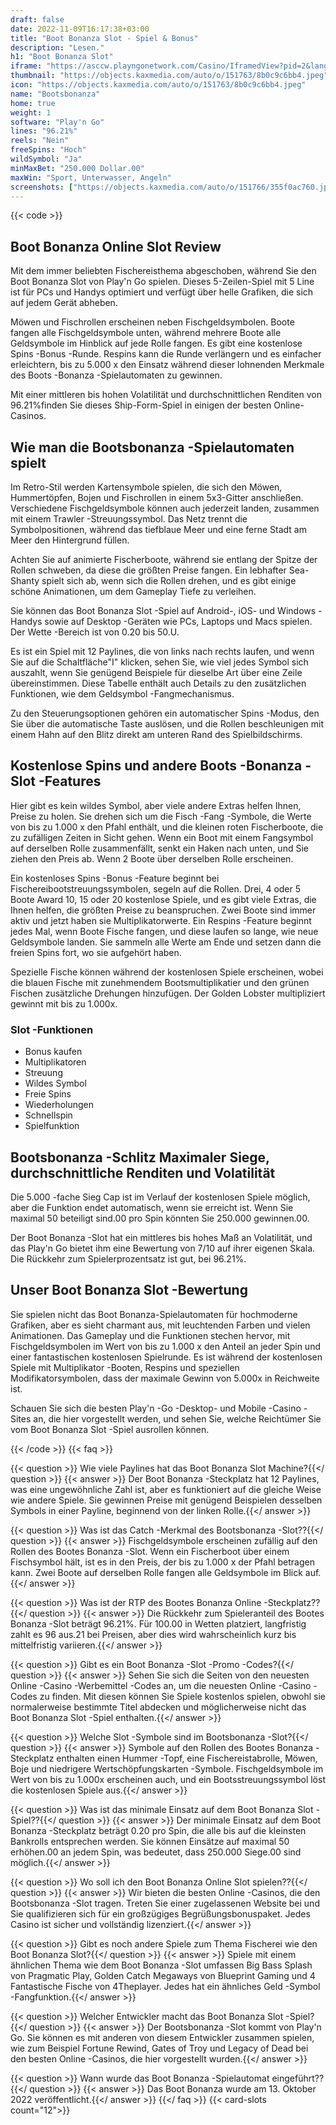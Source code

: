 ```yaml
---
draft: false
date: 2022-11-09T16:17:38+03:00
title: "Boot Bonanza Slot - Spiel & Bonus"
description: "Lesen."
h1: "Boot Bonanza Slot"
iframe: "https://asccw.playngonetwork.com/Casino/IframedView?pid=2&lang=en_US&practice=1&channel=desktop&div=flashobject&width=100%25&height=100%25&user=&password=&ctx=&demo=2&brand=&lobby=&rccurrentsessiontime=0&rcintervaltime=0&rcaccounthistoryurl=&rccontinueurl=&rcexiturl=&rchistoryurlmode=&autoplaylimits=0&autoplayreset=0&callback=flashCallback&rcmga=&resourcelevel=0&hasjackpots=False&country=&pauseplay=&playlimit=&selftest=&sessiontime=&gid=boatbonanza&gameId="
thumbnail: "https://objects.kaxmedia.com/auto/o/151763/8b0c9c6bb4.jpeg"
icon: "https://objects.kaxmedia.com/auto/o/151763/8b0c9c6bb4.jpeg"
name: "Bootsbonanza"
home: true
weight: 1
software: "Play'n Go"
lines: "96.21%"
reels: "Nein"
freeSpins: "Hoch"
wildSymbol: "Ja"
minMaxBet: "250.000 Dollar.00"
maxWin: "Sport, Unterwasser, Angeln"
screenshots: ["https://objects.kaxmedia.com/auto/o/151766/355f0ac760.jpeg"]
---
```


{{< code >}}<h2>Boot Bonanza Online Slot Review</h2><p>Mit dem immer beliebten Fischereisthema abgeschoben, während Sie den Boot Bonanza Slot von Play'n Go spielen. Dieses 5-Zeilen-Spiel mit 5 Line ist für PCs und Handys optimiert und verfügt über helle Grafiken, die sich auf jedem Gerät abheben.</p><p>Möwen und Fischrollen erscheinen neben Fischgeldsymbolen. Boote fangen alle Fischgeldsymbole unten, während mehrere Boote alle Geldsymbole im Hinblick auf jede Rolle fangen. Es gibt eine kostenlose Spins -Bonus -Runde. Respins kann die Runde verlängern und es einfacher erleichtern, bis zu 5.000 x den Einsatz während dieser lohnenden Merkmale des Boots -Bonanza -Spielautomaten zu gewinnen.</p><p>Mit einer mittleren bis hohen Volatilität und durchschnittlichen Renditen von 96.21%finden Sie dieses Ship-Form-Spiel in einigen der besten Online-Casinos.</p><h2>Wie man die Bootsbonanza -Spielautomaten spielt</h2><p>Im Retro-Stil werden Kartensymbole spielen, die sich den Möwen, Hummertöpfen, Bojen und Fischrollen in einem 5x3-Gitter anschließen. Verschiedene Fischgeldsymbole können auch jederzeit landen, zusammen mit einem Trawler -Streuungssymbol. Das Netz trennt die Symbolpositionen, während das tiefblaue Meer und eine ferne Stadt am Meer den Hintergrund füllen. </p><p>Achten Sie auf animierte Fischerboote, während sie entlang der Spitze der Rollen schweben, da diese die größten Preise fangen. Ein lebhafter Sea-Shanty spielt sich ab, wenn sich die Rollen drehen, und es gibt einige schöne Animationen, um dem Gameplay Tiefe zu verleihen. </p><p>Sie können das Boot Bonanza Slot -Spiel auf Android-, iOS- und Windows -Handys sowie auf Desktop -Geräten wie PCs, Laptops und Macs spielen. Der Wette -Bereich ist von 0.20 bis 50.U. </p><p>Es ist ein Spiel mit 12 Paylines, die von links nach rechts laufen, und wenn Sie auf die Schaltfläche"I" klicken, sehen Sie, wie viel jedes Symbol sich auszahlt, wenn Sie genügend Beispiele für dieselbe Art über eine Zeile übereinstimmen. Diese Tabelle enthält auch Details zu den zusätzlichen Funktionen, wie dem Geldsymbol -Fangmechanismus.</p><p>Zu den Steuerungsoptionen gehören ein automatischer Spins -Modus, den Sie über die automatische Taste auslösen, und die Rollen beschleunigen mit einem Hahn auf den Blitz direkt am unteren Rand des Spielbildschirms.</p><h2>Kostenlose Spins und andere Boots -Bonanza -Slot -Features</h2><p>Hier gibt es kein wildes Symbol, aber viele andere Extras helfen Ihnen, Preise zu holen. Sie drehen sich um die Fisch -Fang -Symbole, die Werte von bis zu 1.000 x den Pfahl enthält, und die kleinen roten Fischerboote, die zu zufälligen Zeiten in Sicht gehen. Wenn ein Boot mit einem Fangsymbol auf derselben Rolle zusammenfällt, senkt ein Haken nach unten, und Sie ziehen den Preis ab. Wenn 2 Boote über derselben Rolle erscheinen. </p><p>Ein kostenloses Spins -Bonus -Feature beginnt bei Fischereibootstreuungssymbolen, segeln auf die Rollen. Drei, 4 oder 5 Boote Award 10, 15 oder 20 kostenlose Spiele, und es gibt viele Extras, die Ihnen helfen, die größten Preise zu beanspruchen. Zwei Boote sind immer aktiv und jetzt haben sie Multiplikatorwerte. Ein Respins -Feature beginnt jedes Mal, wenn Boote Fische fangen, und diese laufen so lange, wie neue Geldsymbole landen. Sie sammeln alle Werte am Ende und setzen dann die freien Spins fort, wo sie aufgehört haben.</p><p>Spezielle Fische können während der kostenlosen Spiele erscheinen, wobei die blauen Fische mit zunehmendem Bootsmultiplikatier und den grünen Fischen zusätzliche Drehungen hinzufügen. Der Golden Lobster multipliziert gewinnt mit bis zu 1.000x.</p><h3>
Slot -Funktionen</h3><ul>
<li></span>
Bonus kaufen</li>
<li></span>
Multiplikatoren</li>
<li></span>
Streuung</li>
<li></span>
Wildes Symbol</li>
<li></span>
Freie Spins</li>
<li></span>
Wiederholungen</li>
<li></span>
Schnellspin</li>
<li></span>
Spielfunktion</li></ul><h2>Bootsbonanza -Schlitz Maximaler Siege, durchschnittliche Renditen und Volatilität</h2><p>Die 5.000 -fache Sieg Cap ist im Verlauf der kostenlosen Spiele möglich, aber die Funktion endet automatisch, wenn sie erreicht ist. Wenn Sie maximal 50 beteiligt sind.00 pro Spin könnten Sie 250.000 gewinnen.00. </p><p>Der Boot Bonanza -Slot hat ein mittleres bis hohes Maß an Volatilität, und das Play'n Go bietet ihm eine Bewertung von 7/10 auf ihrer eigenen Skala. Die Rückkehr zum Spielerprozentsatz ist gut, bei 96.21%.</p><h2>Unser Boot Bonanza Slot -Bewertung</h2><p>Sie spielen nicht das Boot Bonanza-Spielautomaten für hochmoderne Grafiken, aber es sieht charmant aus, mit leuchtenden Farben und vielen Animationen. Das Gameplay und die Funktionen stechen hervor, mit Fischgeldsymbolen im Wert von bis zu 1.000 x den Anteil an jeder Spin und einer fantastischen kostenlosen Spielrunde. Es ist während der kostenlosen Spiele mit Multiplikator -Booten, Respins und speziellen Modifikatorsymbolen, dass der maximale Gewinn von 5.000x in Reichweite ist.</p><p>Schauen Sie sich die besten Play'n -Go -Desktop- und Mobile -Casino -Sites an, die hier vorgestellt werden, und sehen Sie, welche Reichtümer Sie vom Boot Bonanza Slot -Spiel ausrollen können.</p>
{{< /code >}}
{{< faq >}}

{{< question >}} Wie viele Paylines hat das Boot Bonanza Slot Machine?{{</ question >}}
{{< answer >}} Der Boot Bonanza -Steckplatz hat 12 Paylines, was eine ungewöhnliche Zahl ist, aber es funktioniert auf die gleiche Weise wie andere Spiele. Sie gewinnen Preise mit genügend Beispielen desselben Symbols in einer Payline, beginnend von der linken Rolle.{{</ answer >}}

{{< question >}} Was ist das Catch -Merkmal des Bootsbonanza -Slot??{{</ question >}}
{{< answer >}} Fischgeldsymbole erscheinen zufällig auf den Rollen des Bootes Bonanza -Slot. Wenn ein Fischerboot über einem Fischsymbol hält, ist es in den Preis, der bis zu 1.000 x der Pfahl betragen kann. Zwei Boote auf derselben Rolle fangen alle Geldsymbole im Blick auf.{{</ answer >}}

{{< question >}} Was ist der RTP des Bootes Bonanza Online -Steckplatz??{{</ question >}}
{{< answer >}} Die Rückkehr zum Spieleranteil des Bootes Bonanza -Slot beträgt 96.21%. Für 100.00 in Wetten platziert, langfristig zahlt es 96 aus.21 bei Preisen, aber dies wird wahrscheinlich kurz bis mittelfristig variieren.{{</ answer >}}

{{< question >}} Gibt es ein Boot Bonanza -Slot -Promo -Codes?{{</ question >}}
{{< answer >}} Sehen Sie sich die Seiten von den neuesten Online -Casino -Werbemittel -Codes an, um die neuesten Online -Casino -Codes zu finden. Mit diesen können Sie Spiele kostenlos spielen, obwohl sie normalerweise bestimmte Titel abdecken und möglicherweise nicht das Boot Bonanza Slot -Spiel enthalten.{{</ answer >}}

{{< question >}} Welche Slot -Symbole sind im Bootsbonanza -Slot?{{</ question >}}
{{< answer >}} Symbole auf den Rollen des Bootes Bonanza -Steckplatz enthalten einen Hummer -Topf, eine Fischereistabrolle, Möwen, Boje und niedrigere Wertschöpfungskarten -Symbole. Fischgeldsymbole im Wert von bis zu 1.000x erscheinen auch, und ein Bootsstreuungssymbol löst die kostenlosen Spiele aus.{{</ answer >}}

{{< question >}} Was ist das minimale Einsatz auf dem Boot Bonanza Slot -Spiel??{{</ question >}}
{{< answer >}} Der minimale Einsatz auf dem Boot Bonanza -Steckplatz beträgt 0.20 pro Spin, die alle bis auf die kleinsten Bankrolls entsprechen werden. Sie können Einsätze auf maximal 50 erhöhen.00 an jedem Spin, was bedeutet, dass 250.000 Siege.00 sind möglich.{{</ answer >}}

{{< question >}} Wo soll ich den Boot Bonanza Online Slot spielen??{{</ question >}}
{{< answer >}} Wir bieten die besten Online -Casinos, die den Bootsbonanza -Slot tragen. Treten Sie einer zugelassenen Website bei und Sie qualifizieren sich für ein großzügiges Begrüßungsbonuspaket. Jedes Casino ist sicher und vollständig lizenziert.{{</ answer >}}

{{< question >}} Gibt es noch andere Spiele zum Thema Fischerei wie den Boot Bonanza Slot?{{</ question >}}
{{< answer >}} Spiele mit einem ähnlichen Thema wie dem Boot Bonanza -Slot umfassen Big Bass Splash von Pragmatic Play, Golden Catch Megaways von Blueprint Gaming und 4 Fantastische Fische von 4Theplayer. Jedes hat ein ähnliches Geld -Symbol -Fangfunktion.{{</ answer >}}

{{< question >}} Welcher Entwickler macht das Boot Bonanza Slot -Spiel?{{</ question >}}
{{< answer >}} Der Bootsbonanza -Slot kommt von Play'n Go. Sie können es mit anderen von diesem Entwickler zusammen spielen, wie zum Beispiel Fortune Rewind, Gates of Troy und Legacy of Dead bei den besten Online -Casinos, die hier vorgestellt wurden.{{</ answer >}}

{{< question >}} Wann wurde das Boot Bonanza -Spielautomat eingeführt??{{</ question >}}
{{< answer >}} Das Boot Bonanza wurde am 13. Oktober 2022 veröffentlicht.{{</ answer >}}
{{</ faq >}}
{{< card-slots count="12">}}